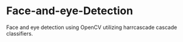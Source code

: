 # Face-and-eye-Detection
Face and eye detection using OpenCV utilizing harrcascade cascade classifiers.
